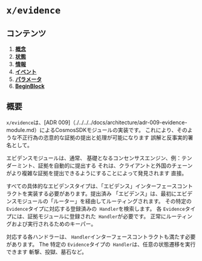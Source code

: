 # `x/evidence`

## コンテンツ

<!-- コンテンツ -->

1. **[概念](01_concepts.md)**
2. **[状態](02_state.md)**
3. **[情報](03_messages.md)**
4. **[イベント](04_events.md)**
5. **[パラメータ](05_params.md)**
6. **[BeginBlock](06_begin_block.md)**

## 概要

`x/evidence`は、[ADR 009]（./../../../docs/architecture/adr-009-evidence-module.md）によるCosmosSDKモジュールの実装です。
これにより、そのような不正行為の恣意的な証拠の提出と処理が可能になります
誤解と反事実的署名として。

エビデンスモジュールは、通常、
基礎となるコンセンサスエンジン、例：テンダーミント、証拠を自動的に提出する
それは、クライアントと外国のチェーンがより複雑な証拠を提出できるようにすることによって発見されます
直接。

すべての具体的なエビデンスタイプは、「エビデンス」インターフェースコントラクトを実装する必要があります。提出済み
「エビデンス」は、最初にエビデンスモジュールの「ルーター」を経由してルーティングされます。
その特定の `Evidence`タイプに対応する登録済みの` Handler`を検索します。
各 `Evidence`タイプには、証拠モジュールに登録された` Handler`が必要です。
正常にルーティングおよび実行されるためのキーパー。

対応する各ハンドラーは、 `Handler`インターフェースコントラクトも満たす必要があります。 The
特定の `Evidence`タイプの` Handler`は、任意の状態遷移を実行できます
斬撃、投獄、墓石など。